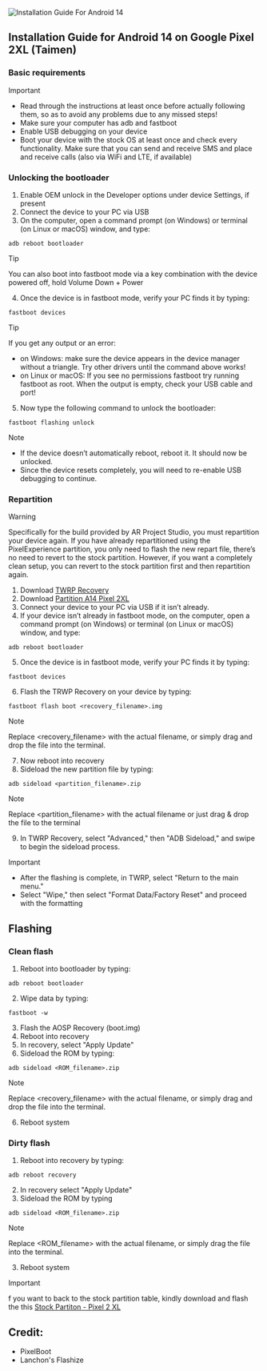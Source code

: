 ![Installation Guide For Android 14](https://github.com/Google-Pixel2-2XL/instalation_guide_wahoo/blob/main/AR-Project%20Banner.png)

## Installation Guide for Android 14 on Google Pixel 2XL (Taimen)

### Basic requirements
> [!Important]
> * Read through the instructions at least once before actually following them, so as to avoid any problems due to any missed steps!
> * Make sure your computer has adb and fastboot
> * Enable USB debugging on your device
> * Boot your device with the stock OS at least once and check every functionality. Make sure that you can send and receive SMS and place and receive calls (also via WiFi and LTE, if available)

### Unlocking the bootloader
1. Enable OEM unlock in the Developer options under device Settings, if present
2. Connect the device to your PC via USB
3. On the computer, open a command prompt (on Windows) or terminal (on Linux or macOS) window, and type:
```
adb reboot bootloader
```
> [!Tip]
> You can also boot into fastboot mode via a key combination with the device powered off, hold Volume Down + Power
4. Once the device is in fastboot mode, verify your PC finds it by typing:
```
fastboot devices
```
> [!Tip]
> If you get any output or an error:
> * on Windows: make sure the device appears in the device manager without a triangle. Try other drivers until the command above works!
> * on Linux or macOS: If you see no permissions fastboot try running fastboot as root. When the output is empty, check your USB cable and port!
5. Now type the following command to unlock the bootloader:
```
fastboot flashing unlock
```
> [!Note]
> * If the device doesn’t automatically reboot, reboot it. It should now be unlocked.
> * Since the device resets completely, you will need to re-enable USB debugging to continue.

### Repartition
> [!Warning]
> Specifically for the build provided by AR Project Studio, you must repartition your device again. If you have already repartitioned using the PixelExperience partition, you only need to flash the new repart file, there’s no need to revert to the stock partition. However, if you want a completely clean setup, you can revert to the stock partition first and then repartition again.

1. Download [TWRP Recovery](https://github.com/Google-Pixel2-2XL/instalation_guide_wahoo/raw/evolution-x/taimen/twrp/twrp-3.7.0_9-0-taimen.img)
2. Download [Partition A14 Pixel 2XL](https://github.com/Google-Pixel2-2XL/instalation_guide_wahoo/raw/evolution-x/taimen/repart/partition14-taimen.zip)
3. Connect your device to your PC via USB if it isn’t already.
4. If your device isn’t already in fastboot mode, on the computer, open a command prompt (on Windows) or terminal (on Linux or macOS) window, and type:
```
adb reboot bootloader
```
5. Once the device is in fastboot mode, verify your PC finds it by typing: 
```
fastboot devices
```
6. Flash the TRWP Recovery on your device by typing:
```
fastboot flash boot <recovery_filename>.img
```
> [!Note]
> Replace <recovery_filename> with the actual filename, or simply drag and drop the file into the terminal.
7. Now reboot into recovery
8. Sideload the new partition file by typing:
```
adb sideload <partition_filename>.zip
```
> [!Note]
> Replace <partition_filename> with the actual filename or just drag & drop the file to the terminal
9. In TWRP Recovery, select "Advanced," then "ADB Sideload," and swipe to begin the sideload process.
> [!Important]
> * After the flashing is complete, in TWRP, select "Return to the main menu."
> * Select "Wipe," then select "Format Data/Factory Reset" and proceed with the formatting

## Flashing

### Clean flash
1. Reboot into bootloader by typing:
```
adb reboot bootloader
```
2. Wipe data by typing:
```
fastboot -w
```
3. Flash the AOSP Recovery (boot.img)
4. Reboot into recovery
5. In recovery, select "Apply Update"
5. Sideload the ROM by typing:
```
adb sideload <ROM_filename>.zip
```
> [!Note]
> Replace <recovery_filename> with the actual filename, or simply drag and drop the file into the terminal.
6. Reboot system

### Dirty flash
1. Reboot into recovery by typing:
```
adb reboot recovery
```
2. In recovery select "Apply Update"
2. Sideload the ROM by typing
```
adb sideload <ROM_filename>.zip
```
> [!Note]
> Replace <ROM_filename> with the actual filename, or simply drag the file into the terminal.
3. Reboot system

> [!Important]
> f you want to back to the stock partition table, kindly download and flash the this [Stock Partiton - Pixel 2 XL](https://github.com/Google-Pixel2-2XL/instalation_guide_wahoo/raw/evolution-x/taimen/repart/stockpartition-pixel2xl.zip)

## Credit:
   - PixelBoot
   - Lanchon's Flashize